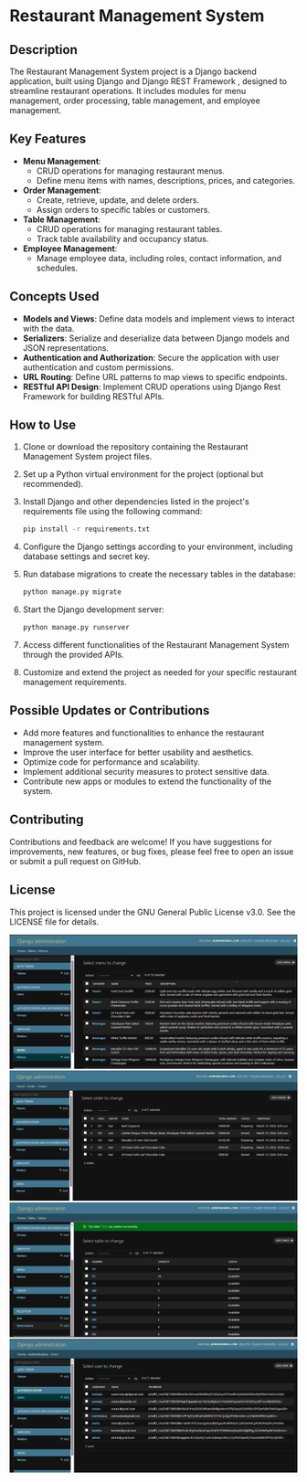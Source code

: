 # Restaurant Management System

## Description

The Restaurant Management System project is a Django backend application, built using Django and Django REST Framework , designed to streamline restaurant operations. It includes modules for menu management, order processing, table management, and employee management.

## Key Features

- **Menu Management**:
  - CRUD operations for managing restaurant menus.
  - Define menu items with names, descriptions, prices, and categories.
- **Order Management**:
  - Create, retrieve, update, and delete orders.
  - Assign orders to specific tables or customers.
- **Table Management**:
  - CRUD operations for managing restaurant tables.
  - Track table availability and occupancy status.
- **Employee Management**:
  - Manage employee data, including roles, contact information, and schedules.
    
## Concepts Used

- **Models and Views**: Define data models and implement views to interact with the data.
- **Serializers**: Serialize and deserialize data between Django models and JSON representations.
- **Authentication and Authorization**: Secure the application with user authentication and custom permissions.
- **URL Routing**: Define URL patterns to map views to specific endpoints.
- **RESTful API Design**: Implement CRUD operations using Django Rest Framework for building RESTful APIs.

## How to Use

1. Clone or download the repository containing the Restaurant Management System project files.
2. Set up a Python virtual environment for the project (optional but recommended).
3. Install Django and other dependencies listed in the project's requirements file using the following command:

   ```bash
   pip install -r requirements.txt
   ```

4. Configure the Django settings according to your environment, including database settings and secret key.
5. Run database migrations to create the necessary tables in the database:

   ```bash
   python manage.py migrate
   ```

6. Start the Django development server:

   ```bash
   python manage.py runserver
   ```

7. Access different functionalities of the Restaurant Management System through the provided APIs.
8. Customize and extend the project as needed for your specific restaurant management requirements.


## Possible Updates or Contributions

- Add more features and functionalities to enhance the restaurant management system.
- Improve the user interface for better usability and aesthetics.
- Optimize code for performance and scalability.
- Implement additional security measures to protect sensitive data.
- Contribute new apps or modules to extend the functionality of the system.

## Contributing

Contributions and feedback are welcome! If you have suggestions for improvements, new features, or bug fixes, please feel free to open an issue or submit a pull request on GitHub.

## License

This project is licensed under the GNU General Public License v3.0. See the LICENSE file for details.

![Menu Screenshot](screenshots/menu.png)
![Order Screenshot](screenshots/order.png)
![Table Screenshot](screenshots/table.png)
![User Screenshot](screenshots/user.png)
